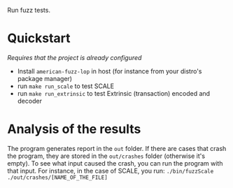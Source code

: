Run fuzz tests.

# Quickstart

*Requires that the project is already configured*

* Install `american-fuzz-lop` in host (for instance from your distro's package manager)
* run `make run_scale` to test SCALE
* run `make run_extrinsic` to test Extrinsic (transaction) encoded and decoder

# Analysis of the results
The program generates report in the `out` folder. If there are cases that crash the program, they
are stored in the `out/crashes` folder (otherwise it's empty).
To see what input caused the crash, you can run the program with that input.
For instance, in the case of SCALE, you run:
``./bin/fuzzScale ./out/crashes/[NAME_OF_THE_FILE]``
